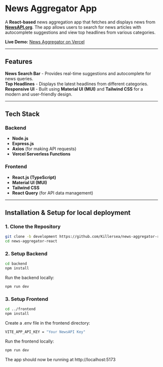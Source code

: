 # News Aggregator App

A **React-based** news aggregation app that fetches and displays news from [**NewsAPI.org**](https://newsapi.org/). The app allows users to search for news articles with autocomplete suggestions and view top headlines from various categories.

**Live Demo:** [News Aggregator on Vercel](https://news-aggregator-react-nine.vercel.app/)

---

## Features

**News Search Bar** - Provides real-time suggestions and autocomplete for news queries.  
**Top Headlines** - Displays the latest headlines from different categories.  
**Responsive UI** - Built using **Material UI (MUI)** and **Tailwind CSS** for a modern and user-friendly design.  

---

## Tech Stack

### **Backend**

- **Node.js**
- **Express.js**
- **Axios** (for making API requests)
- **Vercel Serverless Functions**

### **Frontend**

- **React.js (TypeScript)**
- **Material UI (MUI)**
- **Tailwind CSS**
- **React Query** (for API data management)

---

## Installation & Setup for local deployment

### **1. Clone the Repository**

```sh
git clone -b development https://github.com/Killersea/news-aggregator-react.git
cd news-aggregator-react
```
### **2. Setup Backend**

```sh
cd backend
npm install
```
Run the backend locally:
```sh
npm run dev
```
### **3. Setup Frontend**

```sh
cd ../frontend
npm install
```
Create a .env file in the frontend directory:
```sh
VITE_APP_API_KEY = "Your NewsAPI Key"
```
Run the frontend locally:
```sh
npm run dev
```
The app should now be running at http://localhost:5173
